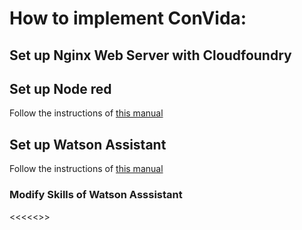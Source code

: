 # How to implement ConVida:

## Set up Nginx Web Server with Cloudfoundry



## Set up Node red

Follow the instructions of [this manual](https://github.com/Call-for-Code/Solution-Starter-Kit-Communication-2020/blob/master/starter-kit/node-red/README.md)

## Set up Watson Assistant

Follow the instructions of [this manual](https://github.com/Call-for-Code/Solution-Starter-Kit-Communication-2020/blob/master/README.md#set-up-an-instance-of-watson-assistant)

### Modify Skills of Watson Asssistant

<<<<<<Insert steps that Joan said yesterday>>>












 


